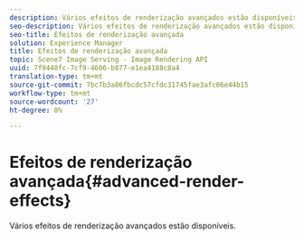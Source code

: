 ```yaml
---
description: Vários efeitos de renderização avançados estão disponíveis.
seo-description: Vários efeitos de renderização avançados estão disponíveis.
seo-title: Efeitos de renderização avançada
solution: Experience Manager
title: Efeitos de renderização avançada
topic: Scene7 Image Serving - Image Rendering API
uuid: 7f9448fc-7cf9-4606-b877-e1ea4188c8a4
translation-type: tm+mt
source-git-commit: 7bc7b3a86fbcdc57cfdc31745fae3afc06e44b15
workflow-type: tm+mt
source-wordcount: '27'
ht-degree: 0%

---
```



# Efeitos de renderização avançada{#advanced-render-effects}

Vários efeitos de renderização avançados estão disponíveis.

